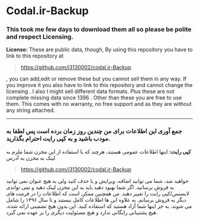 # Codal.ir-Backup

### This took me few days to download them all so please be polite and respect Licensing.

**License:** These are public data, though, By using this repository you have to link to this repository at 

> https://github.com/i3130002/codal.ir-Backup

, you can add,edit or remove these but you cannot sell them in any way. If you improve it you also have to link to this repository and cannot change the licensing . I also I might sell different data formats. Plus these are not complete missing data since 1396 . Other than these you are free to use them. This comes with no warranty, no free support and as they are without any string attached. 

------



### جمع آوری این اطلاعات برای من چندین روز زمان برده است پس لطفا به مودب باشید و به کپی رایت احترام بگذارید. 

**کپی رایت:** اینها اطلاعات عمومی هستند، هرچند که با استفاده از این مخزن شما ملزم به لینک به مخزن به آدرس 

> https://github.com/i3130002/codal.ir-Backup

خواهید شد، شما می توانید اضافه، ویرایش و یا حذف کنید ولی به هیچ عنوان نمی توانید به فروش برسانید. اگر شما بهبود دهید باید به این مخزن لینک دهید و نمی تواندی لایسنس/کپی رایت را تغییر دهید. من همچنین ممکن است که اطلاعات را در فرمت های دیگر به فروش برسانم. به علاوه این ها اطلاعات کامل نیستند و تا سال ۱۳۹۶ را شامل می شوند. به جز اینها شما آزاد هستید که استفاده کنید. این بدون هیچ تضمینی ارائه شده، هیچ پشتیبانی رایگانی ندارد و هیچ مسئولیت دیگری را بر عهده نمی گیرد.
